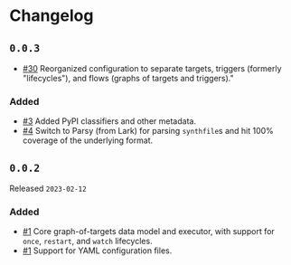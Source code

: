 # Changelog

## `0.0.3`

- [#30](https://github.com/JoshKarpel/synthesize/pull/30)
  Reorganized configuration to separate targets,
  triggers (formerly "lifecycles"),
  and flows (graphs of targets and triggers)."

### Added

- [#3](https://github.com/JoshKarpel/synthesize/pull/3) Added PyPI classifiers and other metadata.
- [#4](https://github.com/JoshKarpel/synthesize/pull/4) Switch to Parsy (from Lark) for parsing `synthfile`s and hit 100% coverage of the underlying format.

## `0.0.2`

Released `2023-02-12`

### Added

- [#1](https://github.com/JoshKarpel/synthesize/pull/1) Core graph-of-targets data model and executor, with support for `once`, `restart`, and `watch` lifecycles.
- [#1](https://github.com/JoshKarpel/synthesize/pull/1) Support for YAML configuration files.
